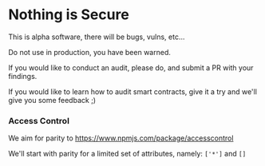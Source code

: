 # Nothing is Secure

This is alpha software, there will be bugs, vulns, etc...

Do not use in production, you have been warned.

If you would like to conduct an audit, please do, and submit a PR with your findings.

If you would like to learn how to audit smart contracts, give it a try and we'll give you some feedback ;) 

### Access Control

We aim for parity to https://www.npmjs.com/package/accesscontrol

We'll start with parity for a limited set of attributes, namely: `['*']` and `[]`